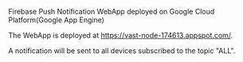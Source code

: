 Firebase Push Notification WebApp deployed on Google Cloud Platform(Google App Engine)

The WebApp is deployed at https://vast-node-174613.appspot.com/.

A notification will be sent to all devices subscribed to the topic "ALL".
